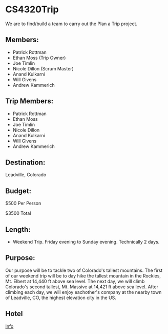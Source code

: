 # CS4320Trip
We are to find/build a team to carry out the Plan a Trip project.

## Members:
* Patrick Rottman 
* Ethan Moss (Trip Owner)
* Joe Timlin
* Nicole Dillon (Scrum Master)
* Anand Kulkarni
* Will Givens
* Andrew Kammerich

## Trip Members:
* Patrick Rottman
* Ethan Moss
* Joe Timlin
* Nicole Dillon
* Anand Kulkarni
* Will Givens
* Andrew Kammerich 

## Destination:
Leadville, Colorado

## Budget:
$500 Per Person

$3500 Total

## Length:
* Weekend Trip. Friday evening to Sunday evening. Technically 2 days.

## Purpose:
Our purpose will be to tackle two of Colorado's tallest mountains. The first of our weekend trip will be to day hike the tallest mountain in the Rockies, Mt. Elbert at 14,440 ft above sea level. The next day, we will climb Colorado's second tallest, Mt. Massive at 14,421 ft above sea level. After climbing each day, we will enjoy eachother's company at the nearby town of Leadville, CO, the highest elevation city in the US.

## Hotel
[Info](HotelInfo.md)
